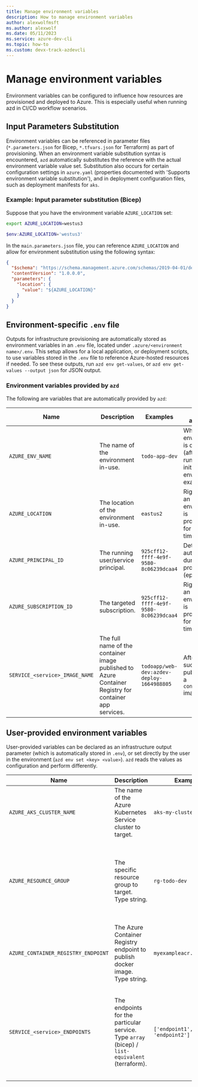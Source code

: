 ```yaml
---
title: Manage environment variables
description: How to manage environment variables
author: alexwolfmsft
ms.author: alexwolf
ms.date: 05/11/2023
ms.service: azure-dev-cli
ms.topic: how-to
ms.custom: devx-track-azdevcli
---
```


# Manage environment variables

Environment variables can be configured to influence how resources are provisioned and deployed to Azure. This is especially useful when running azd in CI/CD workflow scenarios.

## Input Parameters Substitution

Environment variables can be referenced in parameter files (`*.parameters.json` for Bicep, `*.tfvars.json` for Terraform) as part of provisioning. When an environment variable substitution syntax is encountered, `azd` automatically substitutes the reference with the actual environment variable value set. Substitution also occurs for certain configuration settings in `azure.yaml` (properties documented with 'Supports environment variable substitution'), and in deployment configuration files, such as deployment manifests for `aks`.

### Example: Input parameter substitution (Bicep)

Suppose that you have the environment variable `AZURE_LOCATION` set:

```bash
export AZURE_LOCATION=westus3
```

```powershell
$env:AZURE_LOCATION='westus3'
```

In the `main.parameters.json` file, you can reference `AZURE_LOCATION` and allow for environment substitution using the following syntax:

```json
{
  "$schema": "https://schema.management.azure.com/schemas/2019-04-01/deploymentParameters.json#",
  "contentVersion": "1.0.0.0",
  "parameters": {
    "location": {
      "value": "${AZURE_LOCATION}"
    }
  }
}
```

## Environment-specific `.env` file

Outputs for infrastructure provisioning are automatically stored as environment variables in an `.env` file, located under `.azure/<environment name>/.env`. This setup allows for a local application, or deployment scripts, to use variables stored in the `.env` file to reference Azure-hosted resources if needed. To see these outputs, run `azd env get-values`, or `azd env get-values --output json` for JSON output.

### Environment variables provided by `azd`

The following are variables that are automatically provided by `azd`:

| Name  | Description  | Examples  | When available  |
|---------|---------|---------|---------|
|`AZURE_ENV_NAME`     | The name of the environment in-use.       | `todo-app-dev`        | When an environment is created (after running azd init or azd env new, for example).        |
|`AZURE_LOCATION`     | The location of the environment in-use.        |  `eastus2`        |  Right before an environment is provisioned for the first time.       |
|`AZURE_PRINCIPAL_ID`     | The running user/service principal.       | `925cff12-ffff-4e9f-9580-8c06239dcaa4`        | Determined automatically during provisioning (ephemeral).        |
|`AZURE_SUBSCRIPTION_ID`    | The targeted subscription.       |  `925cff12-ffff-4e9f-9580-8c06239dcaa4`       | Right before an environment is provisioned for the first time.
|`SERVICE_<service>_IMAGE_NAME`     | The full name of the container image published to Azure Container Registry for container app services.        | `todoapp/web-dev:azdev-deploy-1664988805`        | After a successful publishing of a `containerapp` image        |

## User-provided environment variables

User-provided variables can be declared as an infrastructure output parameter (which is automatically stored in `.env`), or set directly by the user in the environment (`azd env set <key> <value>`). `azd` reads the values as configuration and perform differently.

| Name  | Description  | Examples  | Effects  |
|---------|---------|---------|---------|
|`AZURE_AKS_CLUSTER_NAME`     | The name of the Azure Kubernetes Service cluster to target.     |   `aks-my-cluster`      |  Required property for deployment of an `aks` service.       |
|`AZURE_RESOURCE_GROUP`    | The specific resource group to target. Type string.   |  `rg-todo-dev`       | `azd` won't perform resource group discovery, and instead references this resource group. `azd` also doesn't control the authored IaC configuration files, thus changes to IaC files may be needed. |
|`AZURE_CONTAINER_REGISTRY_ENDPOINT`     | The Azure Container Registry endpoint to publish docker image. Type string.        |  `myexampleacr.azurecr.io`      |  Required property for deployment of a `containerapp` or `aks` service.        |
|`SERVICE_<service>_ENDPOINTS`    | The endpoints for the particular service. Type `array` (bicep) / `list-equivalent` (terraform).      | `['endpoint1', 'endpoint2']`      | Sets the public endpoints for the particular service will be used by azd for display. By default, azd discovers the automatically assigned hostnames for a given host, such as `*.azurewebsites.net` for `appservice`.        |
